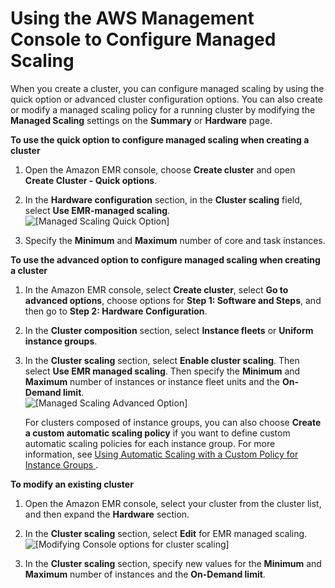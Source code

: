 # Using the AWS Management Console to Configure Managed Scaling<a name="managed-scaling-console"></a>

When you create a cluster, you can configure managed scaling by using the quick option or advanced cluster configuration options\. You can also create or modify a managed scaling policy for a running cluster by modifying the **Managed Scaling** settings on the **Summary** or **Hardware** page\.

**To use the quick option to configure managed scaling when creating a cluster**

1. Open the Amazon EMR console, choose **Create cluster** and open **Create Cluster \- Quick options**\. 

1. In the **Hardware configuration** section, in the **Cluster scaling** field, select **Use EMR\-managed scaling**\.   
![\[Managed Scaling Quick Option\]](http://docs.aws.amazon.com/emr/latest/ManagementGuide/images/Managed_Scaling_Quick_Option.png)

1. Specify the **Minimum** and **Maximum** number of core and task instances\.

**To use the advanced option to configure managed scaling when creating a cluster**

1. In the Amazon EMR console, select **Create cluster**, select **Go to advanced options**, choose options for **Step 1: Software and Steps**, and then go to **Step 2: Hardware Configuration**\.

1. In the **Cluster composition** section, select **Instance fleets** or **Uniform instance groups**\.

1. In the **Cluster scaling** section, select **Enable cluster scaling**\. Then select **Use EMR managed scaling**\. Then specify the **Minimum** and **Maximum** number of instances or instance fleet units and the **On\-Demand limit**\.   
![\[Managed Scaling Advanced Option\]](http://docs.aws.amazon.com/emr/latest/ManagementGuide/images/Managed_Scaling_Advanced_Option.png)

   For clusters composed of instance groups, you can also choose **Create a custom automatic scaling policy** if you want to define custom automatic scaling policies for each instance group\. For more information, see [Using Automatic Scaling with a Custom Policy for Instance Groups ](emr-automatic-scaling.md)\. 

**To modify an existing cluster**

1. Open the Amazon EMR console, select your cluster from the cluster list, and then expand the **Hardware** section\.

1. In the **Cluster scaling** section, select **Edit** for EMR managed scaling\.   
![\[Modifying Console options for cluster scaling\]](http://docs.aws.amazon.com/emr/latest/ManagementGuide/images/Managed_Scaling_Hardware.png)

1. In the **Cluster scaling** section, specify new values for the **Minimum** and **Maximum** number of instances and the **On\-Demand limit**\. 